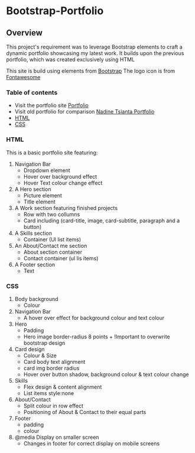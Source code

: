 # Bootstrap-Portfolio


## Overview

This project's requirement was to leverage Bootstrap elements to craft a dynamic portfolio showcasing my latest work. It builds upon the previous portfolio, which was created exclusively using HTML

This site is build using elements from [Bootstrap](https://getbootstrap.com/)
The logo icon is from [Fontawesome](https://fontawesome.com/kits)

### Table of contents
- Visit the portfolio site [Portfolio](https://nadinetsianta.github.io/Bootstrap-Portfolio/)
- Visit old portfolio for comparison [Nadine Tsianta Portfolio](https://nadinetsianta.github.io/portfolio/)
- [HTML](#HTML)
- [CSS](#CSS)


### HTML

This is a basic portfolio site featuring:

1. Navigation Bar
   - Dropdown element
   - Hover over background effect
   - Hover Text colour change effect
2. A Hero section
   - Picture element
   - Title element
3. A Work section featuring finished projects
   - Row with two collumns
   - Card including (card-title, image, card-subtitle, paragraph and a button)
4. A Skills section
   - Container (Ul list items)
5. An About/Contact me section
   - About section container
   - Contact container (ul lis items)
6. A Footer section
   - Text
  
### CSS

1. Body background
   - Colour
3. Navigation Bar
   - A hover over effect for background colour and text colour
4. Hero
   - Padding
   - Hero image border-radius 8 points + !Important to overwrite bootstrap design
5. Card design
   - Colour & Size
   - Card body text alignment
   - card img border radius
   - Hover over button shadow, background colour & text colour change  
6. Skills
   - Flex design & content alignment
   - List items style:none
7. About/Contact
   - Split colour in row effect
   - Positioning of About & Contact to their equal parts  
8. Footer
   - padding
   - colour
9. @media Display on smaller screen
    - Changes in footer for correct display on mobile screens
   



